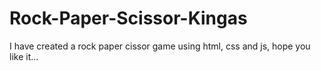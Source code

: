 # Rock-Paper-Scissor-Kingas
I have created a rock paper cissor game using html, css and js, hope you like it...
